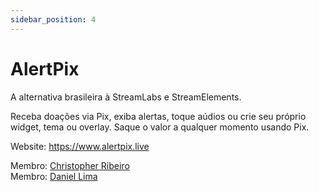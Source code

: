 ```yaml
---
sidebar_position: 4
---
```


# AlertPix

A alternativa brasileira à StreamLabs e StreamElements.

Receba doações via Pix, exiba alertas, toque aúdios ou crie seu próprio widget, tema ou overlay.
Saque o valor a qualquer momento usando Pix.


Website: https://www.alertpix.live

Membro: [Christopher Ribeiro](https://twitter.com/ChristoPy_)  
Membro: [Daniel Lima](https://twitter.com/daniellimae)
